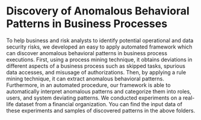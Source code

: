 # Discovery of Anomalous Behavioral Patterns in Business Processes
To help business and risk analysts to identify potential operational and data security risks, we developed an easy to apply automated framework which can discover anomalous behavioral patterns in business process executions.
First, using a process mining technique, it obtains deviations in different aspects of a business process such as skipped tasks, spurious data accesses, and misusage of authorizations. Then, by applying a rule mining technique, it can extract anomalous behavioral patterns.
Furthermore, in an automated procedure, our framework is able to automatically interpret anomalous patterns and categorize them into roles, users, and system deviating patterns. We conducted experiments on a real-life dataset from a financial organization. You can find the input data of these experiments and samples of discovered patterns in the above folders.
